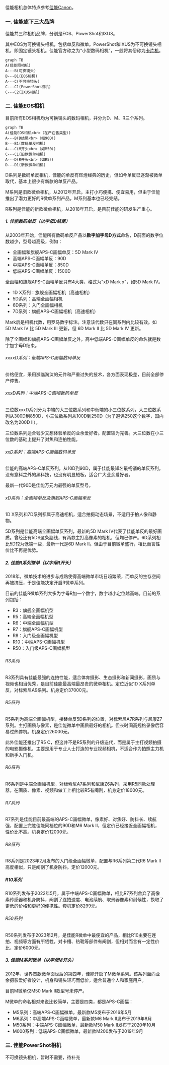 佳能相机总体特点参考[佳能Canon](./相机总论（概论）.md#1.%20佳能Canon)。

### 一. 佳能旗下三大品牌

佳能共三种相机品牌，分别是EOS、PowerShot和IXUS。

其中EOS为可换镜头相机，包括单反和微单。PowerShot和IXUS为不可换镜头相机，即固定镜头相机。佳能官方称之为“小型数码相机”，一般将其俗称为[卡片机](./相机总论（概论）.md#6.%20卡片相机)。<!--%20代表空格 -->

```mermaid
graph TB
A(佳能照相机)
A---B(可换镜头)
B---B1(EOS相机)
A---C(不可换镜头)
C---C1(PowerShot相机)
C---C2(IXUS相机)
```

### 二. 佳能EOS相机

目前所有EOS相机均为可换镜头的数码相机，并分为D、M、R三个系列。

```mermaid
graph TB
A(佳能EOS相机<br>（在产在售类型）)
A---B(D结尾<br>（如90D）)
B---B1(数码单反相机)
A---C(M开头<br>（如M50）)
C---C1(旧款微单相机)
A---D(R开头<br>（如R5）)
D---D1(新款微单相机)
```

D系列是数码单反相机，佳能的单反有辉煌经典的历史，但如今单反已逐渐被微单取代，基本上很少有新款的单反产品。

M系列是旧款微单相机，从2012年开启，主打小巧便携、便宜易用，但由于佳能推出了潜力更好的R微单系列产品，M系列基本也已经完结。

R系列是佳能的新款微单相机，从2018年开启，是目前佳能的研发生产重心。

##### 1. 佳能数码单反（以字母D结尾）

从2003年开始，佳能所有数码单反产品以**数字加字母D方式**命名，D前面的数字位数越少，型号越高级，例如：
- 全画幅和旗舰APS-C画幅单反：5D Mark IV
- 高端APS-C画幅单反：90D
- 中端APS-C画幅单反：850D
- 低端APS-C画幅单反：1500D

全画幅和旗舰APS-C画幅单反只有4大类，格式为"xD Mark x"，如5D Mark IV。
- 1D X系列：旗舰全画幅相机（高速相机）
- 5D系列：高端全画幅相机
- 6D系列：入门全画幅相机
- 7D系列：旗舰APS-C画幅相机（高速相机）

Mark后是相机代数，用罗马数字标注。注意该代数只在同系列内比较有效。如 5D Mark IV 比 5D Mark III 更新，但 6D Mark II 比 5D Mark IV 更新。

除了全画幅和旗舰APS-C画幅单反之外，高中低端APS-C画幅单反的命名就是数字加字母D结束。

###### xxxxD系列：低端APS-C画幅数码单反
价格便宜，采用濒临淘汰的元件和严重过失的技术，各方面表现极差，目前全部停产停售。

###### xxxD系列：中端APS-C画幅数码单反
三位数xxxD系列分为中端的大三位数系列和中低端的小三位数系列，大三位数系列从300D到850D，小三位数系列从100D到250D（为了避讳250这个数字，国内改名为200D II）。

三位数系列适合钱少又想体验单反的业余爱好者。配置较为完善。大三位数在小三位数的基础上提升了对焦和连拍性能。

###### xxD系列：高端APS-C画幅数码单反
佳能的高端APS-C单反系列，从10D到90D，属于佳能最知名最畅销的单反系列。没有意料之外的黑科技，也没有明显短板，适合广大业余爱好者。

最新一代90D是佳能万元内最强的单反型号。

###### xD系列：全画幅单反及旗舰APS-C画幅单反
1D X系列和7D系列都属于高速相机，适合拍摄动态场景，不适用于拍人像和静物。

5D系列是佳能高端全画幅单反系列，最新的5D Mark IV代表了佳能单反的最好画质。曾经还有5DS这条副线，有两款主打高像素的相机，但均已停产。6D系列相比5D较为低端一些，最新一代是6D Mark II。但由于目前微单盛行，相比而言性价比不再是优势。

##### 2. 佳能R系列微单（以字母R开头）
2018年，微单技术的进步与成熟使得高端微单市场日趋繁荣，而单反的生存空间再被挤压，于是佳能决定开启R微单系列。

目前的佳能R微单系列大多为字母R加一个数字，数字越小定位越高端。目前的系列包括：
- R3：旗舰全画幅机型
- R5：高端全画幅机型
- R6：中端全画幅机型
- R7：旗舰APS-C画幅机型
- R8：入门级全画幅机型
- R10：中端APS-C画幅机型
- R50：入门级APS-C画幅机型

###### R3系列
R3系列具有佳能最强的连拍性能，适合体育摄影、生态摄影和新闻摄影，画质与视频也相当优秀，是目前佳能最高端最昂贵的微单相机。定位近似1D X系列单反，对标索尼A9系列。机身定价37000元。

###### R5系列
R5系列为高端全画幅机型，接替单反5D系列的位置，对标索尼A7R系列与尼康Z7系列。主打画质与像素，是佳能微单中画质最好的相机。但长时间高规格录像后容易过热停机。机身定价26000元。

此外佳能还推出了R5 C，但这并不是R5系列的升级迭代，而是属于主打视频拍摄的电影摄像机，主要是用于专业人士打造的专业视频相机，不适合作为拍照主力机和新手入门机。

###### R6系列
R6系列是中端全画幅机型，对标索尼A7系列和尼康Z6系列，采用R5同款处理器，在画质、像素、视频和做工上相比较R5有阉割，机身定价18000元。

###### R7系列
R7系列是佳能目前最高端的APS-C画幅微单，像素好、对焦好、防抖长、续航强，配置上完胜佳能同档位的90D和M6 Mark II，但定价已经接近全画幅相机，性价比不高。机身定价12000元。

###### R8系列
R8系列是2023年2月发布的入门级全画幅微单，配置与R6系列第二代R6 Mark II高度相似，只是阉割了机身防抖。定价12000元。

##### R10系列
R10系列发布于2022年5月，属于中端APS-C画幅微单，相比R7系列舍弃了高像素传感器和机身防抖，阉割了连拍速度、电池续航、取景器像素和耐候性，换取了更低的价格和更好的便携性。套机定价8299元。

###### R50系列
R50系列发布于2023年2月，是佳能R微单中最便宜的产品，相比R10主要在连拍、视频等方面有所牺牲，对卡槽、热靴等部件有阉割，但相对而言有一定性价比，定价6000元。

##### 3. 佳能M系列微单（以字母M开头）

2012年，世界首款微单面世后的第四年，佳能开启了M微单系列。该系列面向业余摄影爱好者设计，机身和镜头轻巧而低价，适合普通个人和家庭用户。

目前M微单仅M50 Mark II款型号未停产。

M微单的命名相对来说比较简单，主要是四类，都是APS-C画幅：
- M5系列：高端APS-C画幅微单，最新款M5发布于2016年5月
- M6系列：中高端APS-C画幅微单，最新款M6 Mark II发布于2019年8月
- M50系列：中端APS-C画幅微单，最新款M50 Mark II发布于2020年10月
- M000系列：低端APS-C画幅微单，最新款M200发布于2019年9月

### 三. 佳能PowerShot相机
不可换镜头相机，暂时不需要，待补充
